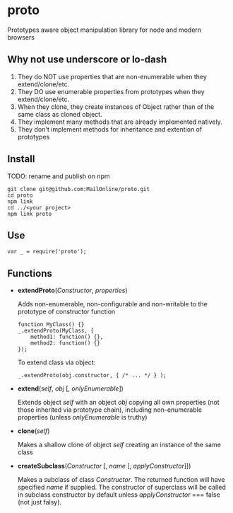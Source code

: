 proto
=====

Prototypes aware object manipulation library for node and modern browsers

Why not use underscore or lo-dash
---------------------------------

1. They do NOT use properties that are non-enumerable when they extend/clone/etc.
2. They DO use enumerable properties from prototypes when they extend/clone/etc.
3. When they clone, they create instances of Object rather than of the same class as cloned object.
4. They implement many methods that are already implemented natively.
5. They don't implement methods for inheritance and extention of prototypes

Install
-------

TODO: rename and publish on npm


    git clone git@github.com:MailOnline/proto.git
    cd proto
    npm link
    cd ../<your project>
    npm link proto


Use
---

    var _ = require('proto');

Functions
---------

* __extendProto__(_Constructor_, _properties_)

  Adds non-enumerable, non-configurable and non-writable to the prototype of constructor function

      function MyClass() {}
      _.extendProto(MyClass, {
          method1: function() {},
          method2: function() {}
      });

  To extend class via object:

      _.extendProto(obj.constructor, { /* ... */ } );


* __extend__(_self_, _obj_ [, _onlyEnumerable_])
  
  Extends object _self_ with an object _obj_ copying all own properties
  (not those inherited via prototype chain), including non-enumerable properties
  (unless _onlyEnumerable_ is truthy)

* __clone__(_self_)

  Makes a shallow clone of object _self_ creating an instance of the same class

* __createSubclass__(_Constructor_ [, _name_ [, _applyConstructor_]])

  Makes a subclass of class _Constructor_.
  The returned function will have specified _name_ if supplied.
  The constructor of superclass will be called in subclass constructor by default
  unless _applyConstructor_ === false (not just falsy).
